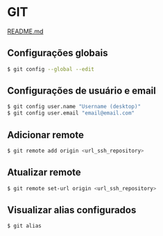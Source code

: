 # GIT

[README.md](../README.md)

## Configurações globais

```bash
$ git config --global --edit
```

## Configurações de usuário e email

```bash
$ git config user.name "Username (desktop)"
$ git config user.email "email@email.com"
```

## Adicionar remote

```bash
$ git remote add origin <url_ssh_repository>
```

## Atualizar remote

```bash
$ git remote set-url origin <url_ssh_repository>
```

## Visualizar alias configurados

```bash
$ git alias
```

